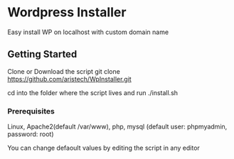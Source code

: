 # Wordpress Installer

Easy install WP on localhost with custom domain name

## Getting Started

Clone or Download the script
git clone https://github.com/aristech/WpInstaller.git

cd into the folder where the script lives and run
./install.sh

### Prerequisites

Linux,
Apache2(default /var/www),
php,
mysql (default user: phpmyadmin, password: root)

You can change defaoult values by editing the script in any editor
